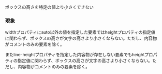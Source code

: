ボックスの高さを特定の値より小さくできない

### 現象

widthプロパティにauto以外の値を指定した要素ではheightプロパティの指定値に関わらず、ボックスの高さが文字の高さより小さくならない。ただし、内容物がコメントのみの要素を除く。

またline-heightプロパティを指定した内容物が存在しない要素でもheightプロパティの指定値に関わらず、ボックスの高さが文字の高さより小さくならない。ただし、内容物がコメントのみの要素を除く。

